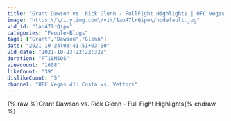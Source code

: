 ```yaml
---
title: "Grant Dawson vs. Rick Glenn - FullFight Highlights | UFC Vegas 41"
image: "https:\/\/i.ytimg.com\/vi\/1ao47lrQipw\/hqdefault.jpg"
vid_id: "1ao47lrQipw"
categories: "People-Blogs"
tags: ["Grant","Dawson","Glenn"]
date: "2021-10-24T03:41:51+03:00"
vid_date: "2021-10-23T22:22:32Z"
duration: "PT18M50S"
viewcount: "1608"
likeCount: "39"
dislikeCount: "5"
channel: "UFC Vegas 41: Costa vs. Vettori"
---
```

{% raw %}Grant Dawson vs. Rick Glenn - Full Fight Highlights{% endraw %}
